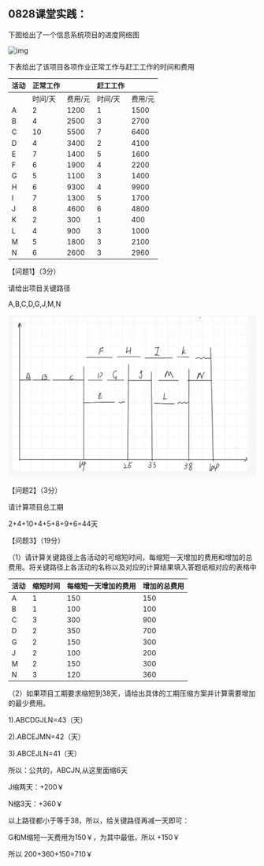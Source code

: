 ## **0828课堂实践：**

下图给出了一个信息系统项目的进度网络图

![img](D:/2024大连实训/yy/imufe2024/wps1.jpg) 

下表给出了该项目各项作业正常工作与赶工工作的时间和费用

| 活动 | 正常工作 |         | 赶工工作 |         |
| :--- | -------- | ------- | -------- | ------- |
|      | 时间/天  | 费用/元 | 时间/天  | 费用/元 |
| A    | 2        | 1200    | 1        | 1500    |
| B    | 4        | 2500    | 3        | 2700    |
| C    | 10       | 5500    | 7        | 6400    |
| D    | 4        | 3400    | 2        | 4100    |
| E    | 7        | 1400    | 5        | 1600    |
| F    | 6        | 1900    | 4        | 2200    |
| G    | 5        | 1100    | 3        | 1400    |
| H    | 6        | 9300    | 4        | 9900    |
| I    | 7        | 1300    | 5        | 1700    |
| J    | 8        | 4600    | 6        | 4800    |
| K    | 2        | 300     | 1        | 400     |
| L    | 4        | 900     | 3        | 1000    |
| M    | 5        | 1800    | 3        | 2100    |
| N    | 6        | 2600    | 3        | 2960    |

【问题1】（3分）

请给出项目关键路径

A,B,C,D,G,J,M,N

![](de4552585ee522e5ca702f6e3fe28fa.jpg)

【问题2】（3分）

请计算项目总工期

2+4+10+4+5+8+9+6=44天

【问题3】（19分）

（1）请计算关键路径上各活动的可缩短时间，每缩短一天增加的费用和增加的总费用。将关键路径上各活动的名称以及对应的计算结果填入答题纸相对应的表格中

| 活动 | 缩短时间 | 每缩短一天增加的费用 | 增加的总费用 |
| :--- | -------- | -------------------- | ------------ |
| A    | 1        | 150                  | 150          |
| B    | 1        | 100                  | 100          |
| C    | 3        | 300                  | 900          |
| D    | 2        | 350                  | 700          |
| G    | 2        | 150                  | 300          |
| J    | 2        | 100                  | 200          |
| M    | 2        | 150                  | 300          |
| N    | 3        | 120                  | 360          |

（2）如果项目工期要求缩短到38天，请给出具体的工期压缩方案并计算需要增加的最少费用。

1).ABCDGJLN=43（天）

2).ABCEJMN=42（天）

3).ABCEJLN=41（天）

所以：公共的，ABCJN,从这里面缩6天

J缩两天：+200￥

N缩3天：+360￥

以上路径都小于等于38，所以，给关键路径再减一天即可：

G和M缩短一天费用为150￥，为其中最低，所以 +150￥

所以 200+360+150=710￥









